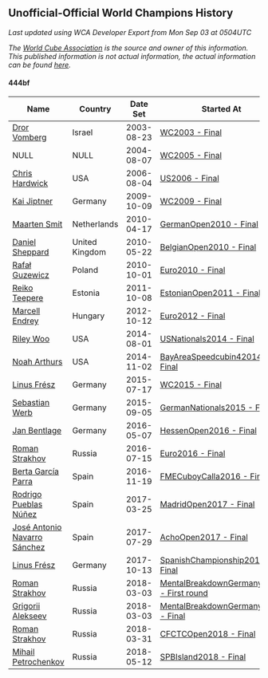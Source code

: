 ## Unofficial-Official World Champions History

*Last updated using WCA Developer Export from Mon Sep 03 at 0504UTC*

*The [World Cube Association](https://www.worldcubeassociation.org) is the source and owner of this information. This published information is not actual information, the actual information can be found [here](https://www.worldcubeassociation.org/results).*

#### 444bf

|Name|Country|Date Set|Started At|Ended At|Days Held|  
|--|--|--|--|--|--|  
|[Dror Vomberg](https://www.worldcubeassociation.org/persons/2003VOMB01)|Israel|2003-08-23|[WC2003 - Final](https://www.worldcubeassociation.org/competitions/WC2003/results/all#e444bf_f)|[WC2005 - Final](https://www.worldcubeassociation.org/competitions/WC2005/results/all#e444bf_f)|805|  
|NULL|NULL|2004-08-07|[WC2005 - Final](https://www.worldcubeassociation.org/competitions/WC2005/results/all#e444bf_f)|1 year passed|365|  
|[Chris Hardwick](https://www.worldcubeassociation.org/persons/2003HARD01)|USA|2006-08-04|[US2006 - Final](https://www.worldcubeassociation.org/competitions/US2006/results/all#e444bf_f)|[WC2009 - Final](https://www.worldcubeassociation.org/competitions/WC2009/results/all#e444bf_f)|1162|  
|[Kai Jiptner](https://www.worldcubeassociation.org/persons/2007JIPT01)|Germany|2009-10-09|[WC2009 - Final](https://www.worldcubeassociation.org/competitions/WC2009/results/all#e444bf_f)|[GermanOpen2010 - Final](https://www.worldcubeassociation.org/competitions/GermanOpen2010/results/all#e444bf_f)|189|  
|[Maarten Smit](https://www.worldcubeassociation.org/persons/2008SMIT04)|Netherlands|2010-04-17|[GermanOpen2010 - Final](https://www.worldcubeassociation.org/competitions/GermanOpen2010/results/all#e444bf_f)|[BelgianOpen2010 - Final](https://www.worldcubeassociation.org/competitions/BelgianOpen2010/results/all#e444bf_f)|35|  
|[Daniel Sheppard](https://www.worldcubeassociation.org/persons/2009SHEP01)|United Kingdom|2010-05-22|[BelgianOpen2010 - Final](https://www.worldcubeassociation.org/competitions/BelgianOpen2010/results/all#e444bf_f)|[Euro2010 - Final](https://www.worldcubeassociation.org/competitions/Euro2010/results/all#e444bf_f)|133|  
|[Rafał Guzewicz](https://www.worldcubeassociation.org/persons/2006GUZE01)|Poland|2010-10-01|[Euro2010 - Final](https://www.worldcubeassociation.org/competitions/Euro2010/results/all#e444bf_f)|1 year passed|365|  
|[Reiko Teepere](https://www.worldcubeassociation.org/persons/2009TEEP01)|Estonia|2011-10-08|[EstonianOpen2011 - Final](https://www.worldcubeassociation.org/competitions/EstonianOpen2011/results/all#e444bf_f)|1 year passed|365|  
|[Marcell Endrey](https://www.worldcubeassociation.org/persons/2007ENDR01)|Hungary|2012-10-12|[Euro2012 - Final](https://www.worldcubeassociation.org/competitions/Euro2012/results/all#e444bf_f)|1 year passed|365|  
|[Riley Woo](https://www.worldcubeassociation.org/persons/2007WOOR01)|USA|2014-08-01|[USNationals2014 - Final](https://www.worldcubeassociation.org/competitions/USNationals2014/results/all#e444bf_f)|[BayAreaSpeedcubin42014 - Final](https://www.worldcubeassociation.org/competitions/BayAreaSpeedcubin42014/results/all#e444bf_f)|91|  
|[Noah Arthurs](https://www.worldcubeassociation.org/persons/2012ARTH01)|USA|2014-11-02|[BayAreaSpeedcubin42014 - Final](https://www.worldcubeassociation.org/competitions/BayAreaSpeedcubin42014/results/all#e444bf_f)|[WC2015 - Final](https://www.worldcubeassociation.org/competitions/WC2015/results/all#e444bf_f)|259|  
|[Linus Frész](https://www.worldcubeassociation.org/persons/2011FRES01)|Germany|2015-07-17|[WC2015 - Final](https://www.worldcubeassociation.org/competitions/WC2015/results/all#e444bf_f)|[GermanNationals2015 - Final](https://www.worldcubeassociation.org/competitions/GermanNationals2015/results/all#e444bf_f)|49|  
|[Sebastian Werb](https://www.worldcubeassociation.org/persons/2012WERB01)|Germany|2015-09-05|[GermanNationals2015 - Final](https://www.worldcubeassociation.org/competitions/GermanNationals2015/results/all#e444bf_f)|[HessenOpen2016 - Final](https://www.worldcubeassociation.org/competitions/HessenOpen2016/results/all#e444bf_f)|245|  
|[Jan Bentlage](https://www.worldcubeassociation.org/persons/2010BENT01)|Germany|2016-05-07|[HessenOpen2016 - Final](https://www.worldcubeassociation.org/competitions/HessenOpen2016/results/all#e444bf_f)|[Euro2016 - Final](https://www.worldcubeassociation.org/competitions/Euro2016/results/all#e444bf_f)|70|  
|[Roman Strakhov](https://www.worldcubeassociation.org/persons/2012STRA02)|Russia|2016-07-15|[Euro2016 - Final](https://www.worldcubeassociation.org/competitions/Euro2016/results/all#e444bf_f)|[FMECuboyCalla2016 - Final](https://www.worldcubeassociation.org/competitions/FMECuboyCalla2016/results/all#e444bf_f)|126|  
|[Berta García Parra](https://www.worldcubeassociation.org/persons/2014PARR02)|Spain|2016-11-19|[FMECuboyCalla2016 - Final](https://www.worldcubeassociation.org/competitions/FMECuboyCalla2016/results/all#e444bf_f)|[MadridOpen2017 - Final](https://www.worldcubeassociation.org/competitions/MadridOpen2017/results/all#e444bf_f)|126|  
|[Rodrigo Pueblas Núñez](https://www.worldcubeassociation.org/persons/2014NUNE05)|Spain|2017-03-25|[MadridOpen2017 - Final](https://www.worldcubeassociation.org/competitions/MadridOpen2017/results/all#e444bf_f)|[AchoOpen2017 - Final](https://www.worldcubeassociation.org/competitions/AchoOpen2017/results/all#e444bf_f)|126|  
|[José Antonio Navarro Sánchez](https://www.worldcubeassociation.org/persons/2015SANC18)|Spain|2017-07-29|[AchoOpen2017 - Final](https://www.worldcubeassociation.org/competitions/AchoOpen2017/results/all#e444bf_f)|[SpanishChampionship2017 - Final](https://www.worldcubeassociation.org/competitions/SpanishChampionship2017/results/all#e444bf_f)|77|  
|[Linus Frész](https://www.worldcubeassociation.org/persons/2011FRES01)|Germany|2017-10-13|[SpanishChampionship2017 - Final](https://www.worldcubeassociation.org/competitions/SpanishChampionship2017/results/all#e444bf_f)|[MentalBreakdownGermany2018 - First round](https://www.worldcubeassociation.org/competitions/MentalBreakdownGermany2018/results/all#e444bf_1)|140|  
|[Roman Strakhov](https://www.worldcubeassociation.org/persons/2012STRA02)|Russia|2018-03-03|[MentalBreakdownGermany2018 - First round](https://www.worldcubeassociation.org/competitions/MentalBreakdownGermany2018/results/all#e444bf_1)|[MentalBreakdownGermany2018 - Final](https://www.worldcubeassociation.org/competitions/MentalBreakdownGermany2018/results/all#e444bf_f)|0|  
|[Grigorii Alekseev](https://www.worldcubeassociation.org/persons/2015ALEK01)|Russia|2018-03-03|[MentalBreakdownGermany2018 - Final](https://www.worldcubeassociation.org/competitions/MentalBreakdownGermany2018/results/all#e444bf_f)|[CFCTCOpen2018 - Final](https://www.worldcubeassociation.org/competitions/CFCTCOpen2018/results/all#e444bf_f)|28|  
|[Roman Strakhov](https://www.worldcubeassociation.org/persons/2012STRA02)|Russia|2018-03-31|[CFCTCOpen2018 - Final](https://www.worldcubeassociation.org/competitions/CFCTCOpen2018/results/all#e444bf_f)|[SPBIsland2018 - Final](https://www.worldcubeassociation.org/competitions/SPBIsland2018/results/all#e444bf_f)|42|  
|[Mihail Petrochenkov](https://www.worldcubeassociation.org/persons/2017PETR02)|Russia|2018-05-12|[SPBIsland2018 - Final](https://www.worldcubeassociation.org/competitions/SPBIsland2018/results/all#e444bf_f)|Ongoing|113|  
